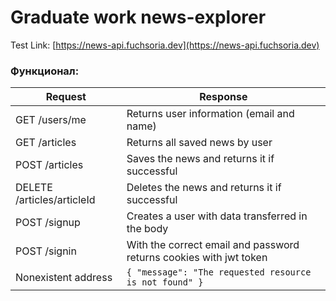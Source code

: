 # Graduate work news-explorer
Test Link: [https://news-api.fuchsoria.dev](https://news-api.fuchsoria.dev)

### Функционал:
| Request | Response |
|--|--|
| GET /users/me | Returns user information (email and name) |
| GET /articles | Returns all saved news by user |
| POST /articles | Saves the news and returns it if successful |
| DELETE /articles/articleId | Deletes the news and returns it if successful |
| POST /signup | Creates a user with data transferred in the body|
| POST /signin | With the correct email and password returns cookies with jwt token|
| Nonexistent address | `{ "message": "The requested resource is not found" }` |

